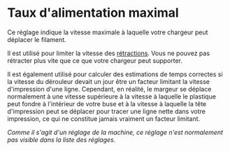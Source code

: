 Taux d'alimentation maximal
====
Ce réglage indique la vitesse maximale à laquelle votre chargeur peut déplacer le filament.

Il est utilisé pour limiter la vitesse des [rétractions](../travel/retraction_speed.md). Vous ne pouvez pas rétracter plus vite que ce que votre chargeur peut supporter.

Il est également utilisé pour calculer des estimations de temps correctes si la vitesse du dérouleur devait un jour être un facteur limitant la vitesse d'impression d'une ligne. Cependant, en réalité, le margeur se déplace normalement à une vitesse supérieure à la vitesse à laquelle le plastique peut fondre à l'intérieur de votre buse et à la vitesse à laquelle la tête d'impression peut se déplacer pour tracer une ligne nette dans votre impression, ce qui ne constitue jamais vraiment un facteur limitant.

*Comme il s'agit d'un réglage de la machine, ce réglage n'est normalement pas visible dans la liste des réglages.*
